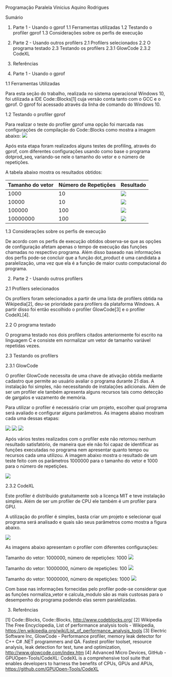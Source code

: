 Programação Paralela
Vinicius Aquino Rodrigues

Sumário

1. Parte 1 - Usando o gprof
1.1 Ferramentas utilizadas
1.2 Testando o profiler gprof
1.3 Considerações sobre os perfis de execução
2. Parte 2 - Usando outros profilers
2.1 Profilers selecionados
2.2 O programa testado
2.3 Testando os profilers
2.3.1 GlowCode
2.3.2 CodeXL
3. Referências

1. Parte 1 - Usando o gprof

1.1 Ferramentas Utilizadas

Para esta seção do trabalho, realizada no sistema operacional Windows 10, foi utilizada a IDE Code::Blocks[1] cuja versão conta tanto com o GCC e o gprof. O gprof foi acessado através da linha de comando do Windows 10.

1.2 Testando o profiler gprof

Para realizar o teste do profiler gprof uma opção foi marcada nas configurações de compilação do Code::Blocks como mostra a imagem abaixo:
<img src="https://www.dropbox.com/s/9ipfmfu56t94aav/codeblocksprofilecode.png?dl=0">

Após esta etapa foram realizados alguns testes de profiling, através do gprof, com diferentes configurações usando como base o programa dotprod_seq, variando-se nele o tamanho do vetor e o número de repetições.

A tabela abaixo mostra os resultados obtidos:

|Tamanho do vetor|Número de Repetições|Resultado|
|----------------|--------------------|---------|
|1000|10|<img src="https://www.dropbox.com/s/lf5m552i2mmx1oz/gprof1000-10.png?dl=0">|
|10000|10|<img src="https://www.dropbox.com/s/o39da809vj6qcrr/gprof10000-10.png?dl=0">|
|100000|100|<img src="https://s31.postimg.org/xmnlo2s9n/gprof100000-100.png">|
|10000000|100|<img src="https://s31.postimg.org/ormrdkb6z/gprof10000000-100.png">|

1.3 Considerações sobre os perfis de execução

De acordo com os perfis de execução obtidos observa-se que as opções de configuração afetam apenas o tempo de execução das funções chamadas no respectivo programa. Além disso baseado nas informações dos perfis pode-se concluir que a função dot_product é uma candidata a paralelização, uma vez que ela é a função de maior custo computacional do programa.

2. Parte 2 - Usando outros profilers

2.1 Profilers selecionados

Os profilers foram selecionados a partir de uma lista de profilers obtida na Wikipedia[2], deu-se prioridade para profilers da plataforma Windows. A partir disso foi então escolhido o profiler GlowCode[3] e o profiler CodeXL[4].

2.2 O programa testado

O programa testado nos dois profilers citados anteriormente foi escrito na linguagem C e consiste em normalizar um vetor de tamanho variável repetidas vezes.

2.3 Testando os profilers

2.3.1 GlowCode

O profiler GlowCode necessita de uma chave de ativação obtida mediante cadastro que permite ao usuário avaliar o programa durante 21 dias. A instalação foi simples, não necessitando de instalações adicionais. Além de ser um profiler ele também apresenta alguns recursos tais como detecção de gargalos e vazamento de memória.

Para utilizar o profiler é necessário criar um projeto, escolher qual programa será avaliado e configurar alguns parâmetros. As imagens abaixo mostram cada uma dessas etapas:

<img src="https://s31.postimg.org/t0rhfntuz/glowcode1.png">
<img src="https://s31.postimg.org/4k9bl70u3/glowcode2.png">
<img src="https://s31.postimg.org/c08l6zw97/glowcode3.png">

Após vários testes realizados com o profiler este não retornou nenhum resultado satisfatório, de maneira que ele não foi capaz de identificar as funções executadas no programa nem apresentar quanto tempo ou recursos cada uma utilizou. A imagem abaixo mostra o resultado de um teste feito com os parâmetros 1000000 para o tamanho do vetor e 1000 para o número de repetições.

<img src="https://s31.postimg.org/6c2ag4mrv/glowcode7.png">

2.3.2 CodeXL

Este profiler é distribuído gratuitamente sob a licença MIT e teve instalação simples. Além de ser um profiler de CPU ele também é um profiler para GPU.

A utilização do profiler é simples, basta criar um projeto e selecionar qual programa será analisado e quais são seus parâmetros como mostra a figura abaixo.

<img src="https://s31.postimg.org/7ecgymfuz/codexl1.png">

As imagens abaixo apresentam o profiler com diferentes configurações:

Tamanho do vetor: 1000000, número de repetições: 1000
<img src="https://s31.postimg.org/hoevxw8bf/codexl2.png">

Tamanho do vetor: 10000000, número de repetições: 100
<img src="https://s31.postimg.org/wkdf5hz5n/codexl3.png">

Tamanho do vetor: 10000000, número de repetições: 1000
<img src="https://s31.postimg.org/idxoa9gkr/codexl4.png">

Com base nas informações fornecidas pelo profiler pode-se considerar que as funções normaliza_vetor e calcula_modulo são as mais custosas para o desempenho do programa podendo elas serem paralelizadas.

3. Referências

[1] Code::Blocks, Code::Blocks, http://www.codeblocks.org/
[2] Wikipedia The Free Encyclopedia, List of performance analysis tools - Wikipedia, https://en.wikipedia.org/wiki/List_of_performance_analysis_tools
[3] Electric Software Inc, GlowCode - Performance profiler, memory leak detector for C++ C# .NET programmers and QA. Fastest profiler toolset, resource analysis, leak detection for test, tune and optimization, http://www.glowcode.com/index.htm
[4] Advanced Micro Devices, GitHub - GPUOpen-Tools/CodeXL: CodeXL is a comprehensive tool suite that enables developers to harness the benefits of CPUs, GPUs and APUs, https://github.com/GPUOpen-Tools/CodeXL
